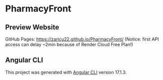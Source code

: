 # PharmacyFront

## Preview Website

GitHub Pages: https://zaricu22.github.io/PharmacyFront/
(Notice: first API access can delay ~2min because of Render Cloud Free Plan!)

## Angular CLI

This project was generated with [Angular CLI](https://github.com/angular/angular-cli) version 17.1.3.
